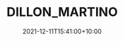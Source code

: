 ---
date: 2021-12-11T15:41:00+10:00
description: A boombox made out of plywood, plexiglass and a parking sign.
draft: false
icon: 2021-12-11-boom-box-no-2.webp
language: en
title: DILLON_MARTINO
link: https://www.instagram.com/p/CXTnLgNlnFZ/
alt: A photo of a plywood boombox with a clear plexiglass front so you can see the electronics and wiring inside.

---
